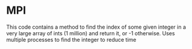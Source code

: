 # MPI

This code contains a method to find the index of some given integer in a very large array of ints (1 million) and return it, or -1 otherwise.
Uses multiple processes to find the integer to reduce time
